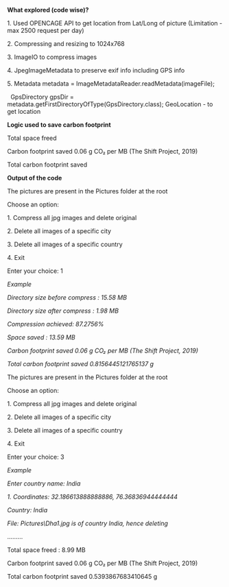 **What explored (code wise)?**



1\. Used OPENCAGE API to get location from Lat/Long of picture (Limitation - max 2500 request per day)



2\. Compressing and resizing to 1024x768



3\. ImageIO to compress images



4\. JpegImageMetadata to preserve exif info including GPS info



5\. Metadata metadata = ImageMetadataReader.readMetadata(imageFile);

   GpsDirectory gpsDir = metadata.getFirstDirectoryOfType(GpsDirectory.class); GeoLocation - to get location







**Logic used to save carbon footprint**



Total space freed

Carbon footprint saved 0.06 g CO₂ per MB (The Shift Project, 2019)

Total carbon footprint saved





**Output of the code**



The pictures are present in the Pictures folder at the root

Choose an option:

1\. Compress all jpg images and delete original

2\. Delete all images of a specific city

3\. Delete all images of a specific country

4\. Exit

Enter your choice: 1



*Example*

*Directory size before compress : 15.58 MB*

*Directory size after compress : 1.98 MB*

*Compression achieved: 87.2756%*

*Space saved : 13.59 MB*

*Carbon footprint saved 0.06 g CO₂ per MB  (The Shift Project, 2019)*

*Total carbon footprint saved 0.8156445121765137 g*





The pictures are present in the Pictures folder at the root

Choose an option:

1\. Compress all jpg images and delete original

2\. Delete all images of a specific city

3\. Delete all images of a specific country

4\. Exit

Enter your choice: 3



*Example*

*Enter country name: India*

*1. Coordinates: 32.186613888888886, 76.36836944444444*

*Country: India*

*File: Pictures\\Dha1.jpg is of country India, hence deleting*

………



Total space freed : 8.99 MB

Carbon footprint saved 0.06 g CO₂ per MB (The Shift Project, 2019)

Total carbon footprint saved 0.5393867683410645 g

